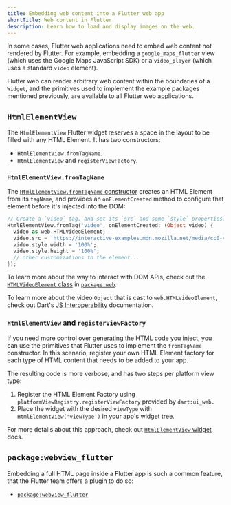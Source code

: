 ```yaml
---
title: Embedding web content into a Flutter web app
shortTitle: Web content in Flutter
description: Learn how to load and display images on the web.
---
```


In some cases, Flutter web applications need to embed web content not
rendered by Flutter. For example, embedding a `google_maps_flutter` view
(which uses the Google Maps JavaScript SDK) or a `video_player`
(which uses a standard `video` element).

Flutter web can render arbitrary web content within the boundaries of a `Widget`,
and the primitives used to implement the example packages mentioned previously,
are available to all Flutter web applications.

## `HtmlElementView`

The `HtmlElementView` Flutter widget reserves a space in the layout to be
filled with any HTML Element. It has two constructors:

* `HtmlElementView.fromTagName`.
* `HtmlElementView` and `registerViewFactory`.

### `HtmlElementView.fromTagName`

The [`HtmlElementView.fromTagName` constructor][] creates an HTML Element from
its `tagName`, and provides an `onElementCreated` method to configure that
element before it's injected into the DOM:

```dart
// Create a `video` tag, and set its `src` and some `style` properties...
HtmlElementView.fromTag('video', onElementCreated: (Object video) {
  video as web.HTMLVideoElement;
  video.src = 'https://interactive-examples.mdn.mozilla.net/media/cc0-videos/flower.mp4';
  video.style.width = '100%';
  video.style.height = '100%';
  // other customizations to the element...
});
```

To learn more about the way to interact with DOM APIs,
check out the [`HTMLVideoElement` class] in [`package:web`][].

To learn more about the video `Object` that is cast to `web.HTMLVideoElement`,
check out Dart's [JS Interoperability][] documentation.

[`HtmlElementView.fromTagName` constructor]: {{site.api}}/flutter/widgets/HtmlElementView/HtmlElementView.fromTagName.html
[`HTMLVideoElement` class]: {{site.pub}}/documentation/web/latest/web/HTMLVideoElement-extension-type.html
[`package:web`]: {{site.pub-pkg}}/web

### `HtmlElementView` and `registerViewFactory`

If you need more control over generating the HTML code you inject, you can use
the primitives that Flutter uses to implement the `fromTagName` constructor. In
this scenario, register your own HTML Element factory for each type of HTML
content that needs to be added to your app.

The resulting code is more verbose, and has two steps per platform view type:

1. Register the HTML Element Factory using
`platformViewRegistry.registerViewFactory` provided by `dart:ui_web.`
2. Place the widget with the desired `viewType`  with
`HtmlElementView('viewType')` in your app's widget tree.

For more details about this approach, check out
[`HtmlElementView` widget][] docs.

[`HtmlElementView` widget]: {{site.api}}/flutter/widgets/HtmlElementView-class.html

## `package:webview_flutter`

Embedding a full HTML page inside a Flutter app is such a common feature, that
the Flutter team offers a plugin to do so:

* [`package:webview_flutter`][]

[JS Interoperability]: {{site.dart-site}}/interop/js-interop
[`package:webview_flutter`]: {{site.pub}}/packages/webview_flutter
[`package:webview_flutter_web`]: {{site.pub}}/packages/webview_flutter_web
